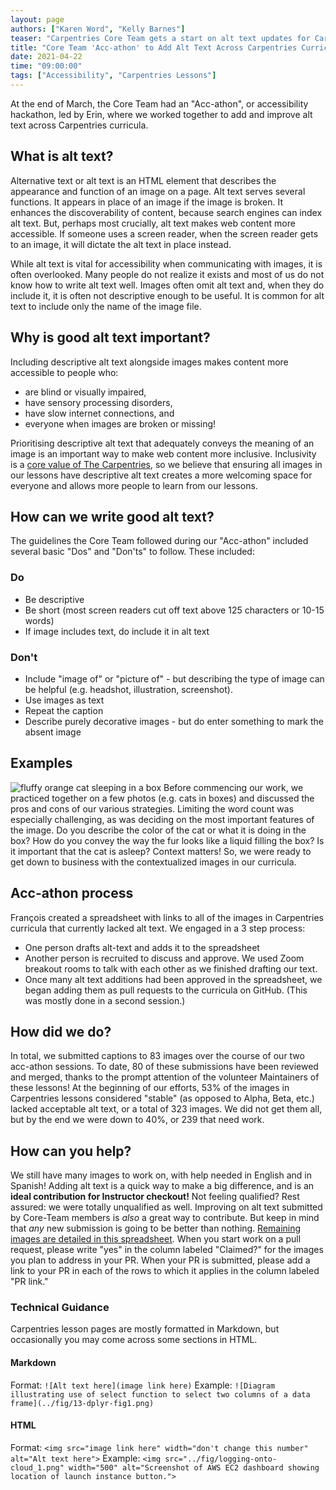 ```yaml
---
layout: page
authors: ["Karen Word", "Kelly Barnes"]
teaser: "Carpentries Core Team gets a start on alt text updates for Carpentries lessons"
title: "Core Team 'Acc-athon' to Add Alt Text Across Carpentries Curricula"
date: 2021-04-22
time: "09:00:00"
tags: ["Accessibility", "Carpentries Lessons"]
---
```


At the end of March, the Core Team had an "Acc-athon", or accessibility hackathon, led by Erin, where we worked together to add and improve alt text across 
Carpentries curricula. 

## What is alt text?
Alternative text or alt text is an HTML element that describes the appearance and function of an image on a page. Alt text serves several functions. It appears 
in place of an image if the image is broken. It enhances the discoverability of content, because search engines can index alt text. But, perhaps most crucially, 
alt text makes web content more accessible. If someone uses a screen reader, when the screen reader gets to an image, it will dictate the alt text in place 
instead.  

While alt text is vital for accessibility when communicating with images, it is often overlooked. Many people do not realize it exists and most of us do not know
how to write alt text well. Images often omit alt text and, when they do include it, it is often not descriptive enough to be useful. It is common for alt text 
to include only the name of the image file.   

## Why is good alt text important?
Including descriptive alt text alongside images makes content more accessible to people who:
* are blind or visually impaired,
* have sensory processing disorders,
* have slow internet connections, and
* everyone when images are broken or missing!  

Prioritising descriptive alt text that adequately conveys the meaning of an image is an important way to make web content more inclusive. Inclusivity is a [core 
value of The Carpentries](https://carpentries.org/values/), so we believe that ensuring all images in our lessons have descriptive alt text creates a more welcoming space for everyone and allows 
more people to learn from our lessons.

## How can we write good alt text?
The guidelines the Core Team followed during our "Acc-athon" included several basic "Dos" and "Don'ts" to follow. These included:
### Do
- Be descriptive
- Be short (most screen readers cut off text above 125 characters or 10-15 words)
- If image includes text, do include it in alt text
### Don't
- Include "image of" or "picture of" - but describing the type of image can be helpful (e.g. headshot, illustration, screenshot).
- Use images as text
- Repeat the caption
- Describe purely decorative images - but do enter something to mark the absent image
## Examples
![fluffy orange cat sleeping in a box](https://commons.wikimedia.org/wiki/File:Cat_liquid.jpg)
Before commencing our work, we practiced together on a few photos (e.g. cats in boxes) and discussed the pros and cons of our various strategies. 
Limiting the word count was especially challenging, as was deciding on the most important features of the image. Do you describe the color of the 
cat or what it is doing in the box? How do you convey the way the fur looks like a liquid filling the box? Is it important that the cat is asleep? 
Context matters! So, we were ready to get down to business with the contextualized images in our curricula.
## Acc-athon process
François created a spreadsheet with links to all of the images in Carpentries curricula that currently lacked alt text. We engaged in a 3 step process:
- One person drafts alt-text and adds it to the spreadsheet
- Another person is recruited to discuss and approve. We used Zoom breakout rooms to talk with each other as we finished drafting our text.
- Once many alt text additions had been approved in the spreadsheet, we began adding them as pull requests to the curricula on GitHub. (This was mostly done 
in a second session.)
## How did we do?
In total, we submitted captions to 83 images over the course of our two acc-athon sessions. To date, 80 of these submissions have been reviewed and merged, 
thanks to the prompt attention of the volunteer Maintainers of these lessons! At the beginning of our efforts, 53% of the images in Carpentries lessons 
considered "stable" (as opposed to Alpha, Beta, etc.) lacked acceptable alt text, or a total of 323 images. We did not get them all, but by the end we were 
down to 40%, or 239 that need work. 
## How can you help? 
We still have many images to work on, with help needed in English and in Spanish! Adding alt text is a quick way to make a big difference, and is an **ideal contribution for Instructor checkout!** 
Not feeling qualified? Rest assured: we were totally unqualified as well. Improving on alt text submitted by Core-Team members is *also* a great way to 
contribute. But keep in mind that *any* new submission is going to be better than nothing.
[Remaining images are detailed in this spreadsheet](https://docs.google.com/spreadsheets/d/11s7rzIMSlhAkNl8BKeWffnHirP7N2_E4SXFRPrArUqY/edit?usp=sharing). 
When you start work on a pull request, please write "yes" in the column labeled "Claimed?" for the images you plan
to address in your PR. When your PR is submitted, please add a link to your PR in each of the rows to which it applies in the column labeled "PR link."
### Technical Guidance
Carpentries lesson pages are mostly formatted in Markdown, but occasionally you may come across some sections in HTML. 
#### Markdown
Format:
```![Alt text here](image link here)```
Example:
```![Diagram illustrating use of select function to select two columns of a data frame](../fig/13-dplyr-fig1.png)```
#### HTML
Format:
```<img src="image link here" width="don't change this number" alt="Alt text here">```
Example: 
```<img src="../fig/logging-onto-cloud_1.png" width="500" alt="Screenshot of AWS EC2 dashboard showing location of launch instance button.">```




